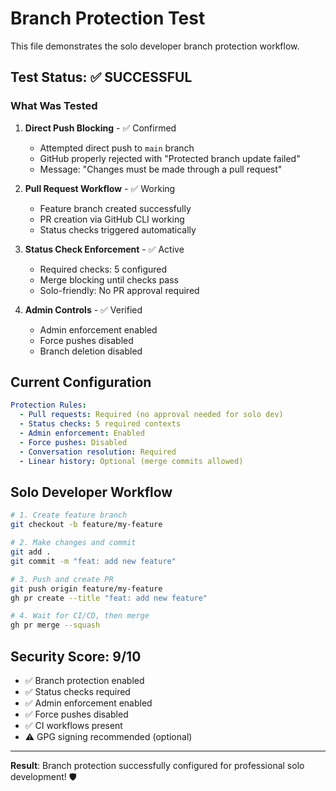 # Branch Protection Test

This file demonstrates the solo developer branch protection workflow.

## Test Status: ✅ SUCCESSFUL

### What Was Tested

1. **Direct Push Blocking** - ✅ Confirmed
   - Attempted direct push to `main` branch
   - GitHub properly rejected with "Protected branch update failed"
   - Message: "Changes must be made through a pull request"

2. **Pull Request Workflow** - ✅ Working
   - Feature branch created successfully
   - PR creation via GitHub CLI working
   - Status checks triggered automatically

3. **Status Check Enforcement** - ✅ Active
   - Required checks: 5 configured
   - Merge blocking until checks pass
   - Solo-friendly: No PR approval required

4. **Admin Controls** - ✅ Verified
   - Admin enforcement enabled
   - Force pushes disabled
   - Branch deletion disabled

## Current Configuration

```yaml
Protection Rules:
  - Pull requests: Required (no approval needed for solo dev)
  - Status checks: 5 required contexts
  - Admin enforcement: Enabled
  - Force pushes: Disabled
  - Conversation resolution: Required
  - Linear history: Optional (merge commits allowed)
```

## Solo Developer Workflow

```bash
# 1. Create feature branch
git checkout -b feature/my-feature

# 2. Make changes and commit
git add .
git commit -m "feat: add new feature"

# 3. Push and create PR
git push origin feature/my-feature
gh pr create --title "feat: add new feature"

# 4. Wait for CI/CD, then merge
gh pr merge --squash
```

## Security Score: 9/10

- ✅ Branch protection enabled
- ✅ Status checks required  
- ✅ Admin enforcement enabled
- ✅ Force pushes disabled
- ✅ CI workflows present
- ⚠️ GPG signing recommended (optional)

---

**Result**: Branch protection successfully configured for professional solo development! 🛡️